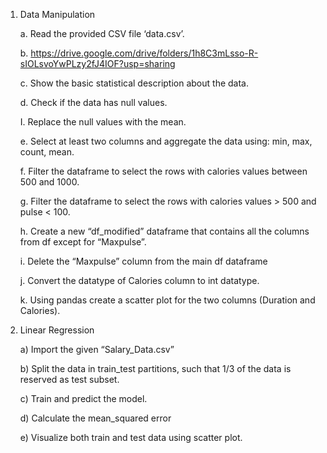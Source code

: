 1. Data Manipulation

   a. Read the provided CSV file ‘data.csv’.

   b. https://drive.google.com/drive/folders/1h8C3mLsso-R-sIOLsvoYwPLzy2fJ4IOF?usp=sharing
   
   c. Show the basic statistical description about the data.
   
   d. Check if the data has null values.

   I. Replace the null values with the mean.

   e. Select at least two columns and aggregate the data using: min, max, count, mean.
   
   f. Filter the dataframe to select the rows with calories values between 500 and 1000.

    g. Filter the dataframe to select the rows with calories values > 500 and pulse < 100.

    h. Create a new “df_modified” dataframe that contains all the columns from df except for “Maxpulse”.

    i. Delete the “Maxpulse” column from the main df dataframe

    j. Convert the datatype of Calories column to int datatype.

    k. Using pandas create a scatter plot for the two columns (Duration and Calories).

  2. Linear Regression

        a) Import the given “Salary_Data.csv”
      
      b) Split the data in train_test partitions, such that 1/3 of the data is reserved as test subset.

      c) Train and predict the model.

      d) Calculate the mean_squared error

      e) Visualize both train and test data using scatter plot.
